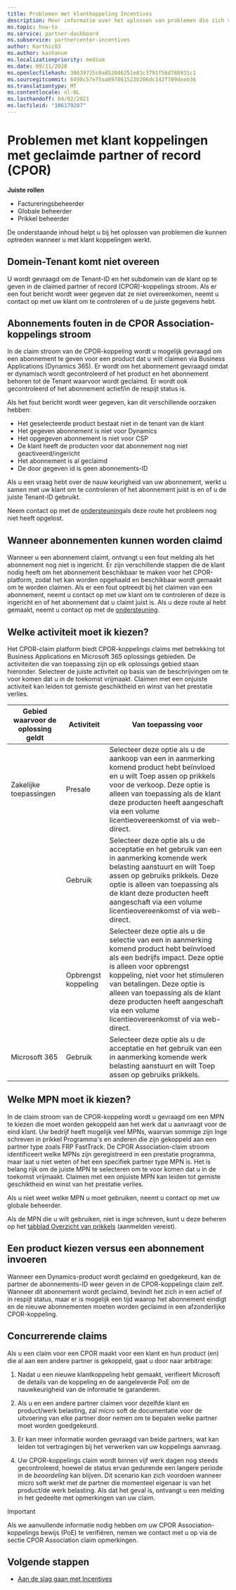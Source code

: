 ```yaml
---
title: Problemen met klantkoppeling Incentives
description: Meer informatie over het oplossen van problemen die zich voordoen bij het werken met CPOR-klant koppelingen (partner of record).
ms.topic: how-to
ms.service: partner-dashboard
ms.subservice: partnercenter-incentives
author: Karthic83
ms.author: kashanum
ms.localizationpriority: medium
ms.date: 09/11/2020
ms.openlocfilehash: 30639725c0a852046251e83c3791f56d788931c1
ms.sourcegitcommit: 6498c57e75aa097861523b206dc142f789deeb36
ms.translationtype: MT
ms.contentlocale: nl-NL
ms.lasthandoff: 04/02/2021
ms.locfileid: "106179207"
---
```

# <a name="issues-with-claimed-partner-of-record-cpor-customer-associations"></a>Problemen met klant koppelingen met geclaimde partner of record (CPOR)

**Juiste rollen**

- Factureringsbeheerder
- Globale beheerder
- Prikkel beheerder

De onderstaande inhoud helpt u bij het oplossen van problemen die kunnen optreden wanneer u met klant koppelingen werkt.

## <a name="domain-tenant-mismatch"></a>Domein-Tenant komt niet overeen

U wordt gevraagd om de Tenant-ID en het subdomein van de klant op te geven in de claimed partner of record (CPOR)-koppelings stroom. Als er een fout bericht wordt weer gegeven dat ze niet overeenkomen, neemt u contact op met uw klant om te controleren of u de juiste gegevens hebt.

## <a name="subscription-errors-in-the-cpor-association-claim-flow"></a>Abonnements fouten in de CPOR Association-koppelings stroom

In de claim stroom van de CPOR-koppeling wordt u mogelijk gevraagd om een abonnement te geven voor een product dat u wilt claimen via Business Applications (Dynamics 365). Er wordt om het abonnement gevraagd omdat er dynamisch wordt gecontroleerd of het product en het abonnement behoren tot de Tenant waarvoor wordt geclaimd. Er wordt ook gecontroleerd of het abonnement actief/in de respijt status is.

Als het fout bericht wordt weer gegeven, kan dit verschillende oorzaken hebben:

- Het geselecteerde product bestaat niet in de tenant van de klant
- Het gegeven abonnement is niet voor Dynamics
- Het opgegeven abonnement is niet voor CSP
- De klant heeft de producten voor dat abonnement nog niet geactiveerd/ingericht
- Het abonnement is al geclaimd
- De door gegeven id is geen abonnements-ID

Als u een vraag hebt over de nauw keurigheid van uw abonnement, werkt u samen met uw klant om te controleren of het abonnement juist is en of u de juiste Tenant-ID gebruikt.

Neem contact op met de [ondersteuning](https://partner.microsoft.com/dashboard/support/incentives/servicerequests?category=incentives)als deze route het probleem nog niet heeft opgelost.

## <a name="when-subscriptions-will-be-available-to-claim"></a>Wanneer abonnementen kunnen worden claimd

Wanneer u een abonnement claimt, ontvangt u een fout melding als het abonnement nog niet is ingericht. Er zijn verschillende stappen die de klant nodig heeft om het abonnement beschikbaar te maken voor het CPOR-platform, zodat het kan worden opgehaald en beschikbaar wordt gemaakt om te worden claimen. Als er een fout optreedt bij het claimen van een abonnement, neemt u contact op met uw klant om te controleren of deze is ingericht en of het abonnement dat u claimt juist is. Als u deze route al hebt gemaakt, neemt u contact op met de [ondersteuning](https://partner.microsoft.com/dashboard/support/incentives/servicerequests?category=incentives).

## <a name="which-activity-do-i-choose"></a>Welke activiteit moet ik kiezen?

Het CPOR-claim platform biedt CPOR-koppelings claims met betrekking tot Business Applications en Microsoft 365 oplossings gebieden. De activiteiten die van toepassing zijn op elk oplossings gebied staan hieronder. Selecteer de juiste activiteit op basis van de beschrijvingen om te voor komen dat u in de toekomst vrijmaakt. Claimen met een onjuiste activiteit kan leiden tot gemiste geschiktheid en winst van het prestatie verlies.


| Gebied waarvoor de oplossing geldt | Activiteit | Van toepassing voor |
| ------ | ----------- | ----------- |
| Zakelijke toepassingen      | Presale   | Selecteer deze optie als u de aankoop van een in aanmerking komend product hebt beïnvloed en u wilt Toep assen op prikkels voor de verkoop. Deze optie is alleen van toepassing als de klant deze producten heeft aangeschaft via een volume licentieovereenkomst of via web-direct. |
|    |  Gebruik  | Selecteer deze optie als u de acceptatie en het gebruik van een in aanmerking komende werk belasting aanstuurt en wilt Toep assen op gebruiks prikkels. Deze optie is alleen van toepassing als de klant deze producten heeft aangeschaft via een volume licentieovereenkomst of via web-direct. |
|    | Opbrengst koppeling   | Selecteer deze optie als u de selectie van een in aanmerking komend product hebt beïnvloed als een bedrijfs impact. Deze optie is alleen voor opbrengst koppeling, niet voor het stimuleren van betalingen. Deze optie is alleen van toepassing als de klant deze producten heeft aangeschaft via een volume licentieovereenkomst of via web-direct.   |
| Microsoft 365   | Gebruik   | Selecteer deze optie als u de acceptatie en het gebruik van een in aanmerking komende werk belasting aanstuurt en wilt Toep assen op gebruiks prikkels. |

## <a name="which-mpn-do-i-choose"></a>Welke MPN moet ik kiezen?

In de claim stroom van de CPOR-koppeling wordt u gevraagd om een MPN te kiezen die moet worden gekoppeld aan het werk dat u aanvraagt voor de eind klant. Uw bedrijf heeft mogelijk veel MPNs, waarvan sommige zijn Inge schreven in prikkel Programma's en anderen die zijn gekoppeld aan een partner type zoals FRP FastTrack. De CPOR Association-claim stroom identificeert welke MPNs zijn geregistreerd in een prestatie programma, maar laat u niet weten of het een specifiek partner type MPN is. Het is belang rijk om de juiste MPN te selecteren om te voor komen dat u in de toekomst vrijmaakt. Claimen met een onjuiste MPN kan leiden tot gemiste geschiktheid en winst van het prestatie verlies.

Als u niet weet welke MPN u moet gebruiken, neemt u contact op met uw globale beheerder.

Als de MPN die u wilt gebruiken, niet is inge schreven, kunt u deze beheren op het [tabblad Overzicht van prikkels](https://partner.microsoft.com/dashboard/incentives/enrollment/summary) (aanmelden vereist).

## <a name="choosing-a-product-vs-entering-a-subscription"></a>Een product kiezen versus een abonnement invoeren

Wanneer een Dynamics-product wordt geclaimd en goedgekeurd, kan de partner de abonnements-ID weer geven in de CPOR-koppelings claim zelf. Wanneer dit abonnement wordt geclaimd, bevindt het zich in een actief of in respijt status, maar er is mogelijk een tijd waarop het abonnement eindigt en de nieuwe abonnementen moeten worden geclaimd in een afzonderlijke CPOR-koppeling.

## <a name="competing-claims"></a>Concurrerende claims

Als u een claim voor een CPOR maakt voor een klant en hun product (en) die al aan een andere partner is gekoppeld, gaat u door naar arbitrage:

1. Nadat u een nieuwe klantkoppeling hebt gemaakt, verifieert Microsoft de details van de koppeling en de aangeleverde PoE om de nauwkeurigheid van de informatie te garanderen.

2. Als u en een andere partner claimen voor dezelfde klant en product/werk belasting, zal micro soft de documentatie voor de uitvoering van elke partner door nemen om te bepalen welke partner moet worden goedgekeurd.

3. Er kan meer informatie worden gevraagd van beide partners, wat kan leiden tot vertragingen bij het verwerken van uw koppelings aanvraag.

4. Uw CPOR-koppelings claim wordt binnen vijf werk dagen nog steeds gecontroleerd, hoewel de status ervan gedurende een langere periode in de _beoordeling_ kan blijven. Dit scenario kan zich voordoen wanneer micro soft werkt met de partner die momenteel eigenaar is van het product/de werk belasting. Als dat het geval is, ontvangt u een melding in het gedeelte met opmerkingen van uw claim. 

>[!IMPORTANT]
>Als we aanvullende informatie nodig hebben om uw CPOR Association-koppelings bewijs (PoE) te verifiëren, nemen we contact met u op via de sectie CPOR Association claim opmerkingen.

## <a name="next-steps"></a>Volgende stappen

- [Aan de slag gaan met Incentives](incentives-get-started-intro.md)
